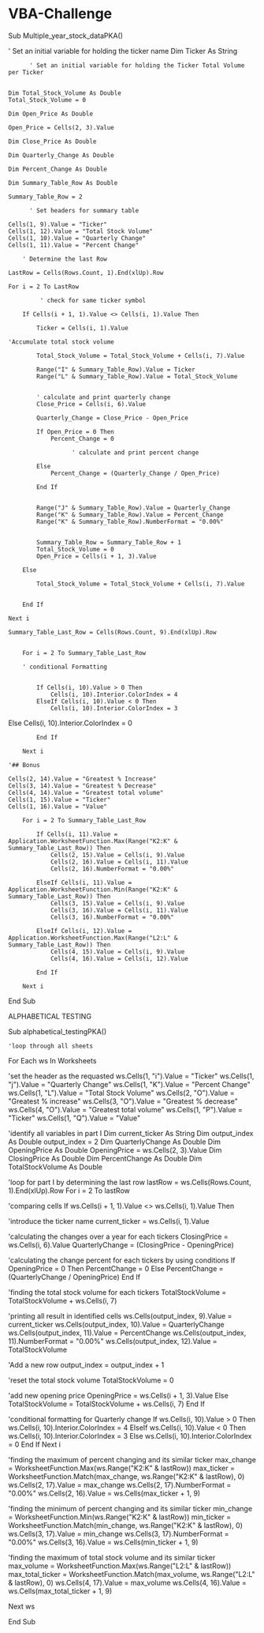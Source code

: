 # VBA-Challenge


Sub Multiple_year_stock_dataPKA()
 
 
 ' Set an initial variable for holding the ticker name
 Dim Ticker As String
 
          
          ' Set an initial variable for holding the Ticker Total Volume per Ticker

    
    Dim Total_Stock_Volume As Double
    Total_Stock_Volume = 0
    
    Dim Open_Price As Double
    
    Open_Price = Cells(2, 3).Value
    
    Dim Close_Price As Double
    
    Dim Quarterly_Change As Double
    
    Dim Percent_Change As Double
    
    Dim Summary_Table_Row As Double
    
    Summary_Table_Row = 2
    
          ' Set headers for summary table
          
    Cells(1, 9).Value = "Ticker"
    Cells(1, 12).Value = "Total Stock Volume"
    Cells(1, 10).Value = "Quarterly Change"
    Cells(1, 11).Value = "Percent Change"

        ' Determine the last Row
        
    LastRow = Cells(Rows.Count, 1).End(xlUp).Row
    
    For i = 2 To LastRow
    
             ' check for same ticker symbol
             
        If Cells(i + 1, 1).Value <> Cells(i, 1).Value Then
    
            Ticker = Cells(i, 1).Value
    
    'Accumulate total stock volume
    
            Total_Stock_Volume = Total_Stock_Volume + Cells(i, 7).Value
            
            Range("I" & Summary_Table_Row).Value = Ticker
            Range("L" & Summary_Table_Row).Value = Total_Stock_Volume
    
   
            ' calculate and print quarterly change
            Close_Price = Cells(i, 6).Value
    
            Quarterly_Change = Close_Price - Open_Price
            
            If Open_Price = 0 Then
                Percent_Change = 0
                
                      ' calculate and print percent change
                      
            Else
                Percent_Change = (Quarterly_Change / Open_Price)
                
            End If
            
        
            Range("J" & Summary_Table_Row).Value = Quarterly_Change
            Range("K" & Summary_Table_Row).Value = Percent_Change
            Range("K" & Summary_Table_Row).NumberFormat = "0.00%"
    
    
            Summary_Table_Row = Summary_Table_Row + 1
            Total_Stock_Volume = 0
            Open_Price = Cells(i + 1, 3).Value
        
        Else
    
            Total_Stock_Volume = Total_Stock_Volume + Cells(i, 7).Value
    
        
        End If
    
    Next i
    
    Summary_Table_Last_Row = Cells(Rows.Count, 9).End(xlUp).Row
    
        
        For i = 2 To Summary_Table_Last_Row
        
        ' conditional Formatting
        
        
            If Cells(i, 10).Value > 0 Then
                Cells(i, 10).Interior.ColorIndex = 4
            ElseIf Cells(i, 10).Value < 0 Then
                Cells(i, 10).Interior.ColorIndex = 3
                
Else
Cells(i, 10).Interior.ColorIndex = 0
            
            End If
        
        Next i
        
    '## Bonus
    
    Cells(2, 14).Value = "Greatest % Increase"
    Cells(3, 14).Value = "Greatest % Decrease"
    Cells(4, 14).Value = "Greatest total volume"
    Cells(1, 15).Value = "Ticker"
    Cells(1, 16).Value = "Value"
    
        For i = 2 To Summary_Table_Last_Row
            
            If Cells(i, 11).Value = Application.WorksheetFunction.Max(Range("K2:K" & Summary_Table_Last_Row)) Then
                Cells(2, 15).Value = Cells(i, 9).Value
                Cells(2, 16).Value = Cells(i, 11).Value
                Cells(2, 16).NumberFormat = "0.00%"
            
            ElseIf Cells(i, 11).Value = Application.WorksheetFunction.Min(Range("K2:K" & Summary_Table_Last_Row)) Then
                Cells(3, 15).Value = Cells(i, 9).Value
                Cells(3, 16).Value = Cells(i, 11).Value
                Cells(3, 16).NumberFormat = "0.00%"
                
            ElseIf Cells(i, 12).Value = Application.WorksheetFunction.Max(Range("L2:L" & Summary_Table_Last_Row)) Then
                Cells(4, 15).Value = Cells(i, 9).Value
                Cells(4, 16).Value = Cells(i, 12).Value
                
            End If
            
        Next i
        
        
    
End Sub

ALPHABETICAL TESTING

Sub alphabetical_testingPKA()

    'loop through all sheets
For Each ws In Worksheets

'set the header as the requasted
ws.Cells(1, "i").Value = "Ticker"
ws.Cells(1, "j").Value = "Quarterly Change"
ws.Cells(1, "K").Value = "Percent Change"
ws.Cells(1, "L").Value = "Total Stock Volume"
ws.Cells(2, "O").Value = "Greatest % increase"
ws.Cells(3, "O").Value = "Greatest % decrease"
ws.Cells(4, "O").Value = "Greatest total volume"
ws.Cells(1, "P").Value = "Ticker"
ws.Cells(1, "Q").Value = "Value"

'identify all variables in part I
Dim current_ticker As String
Dim output_index As Double
output_index = 2
Dim QuarterlyChange As Double
Dim OpeningPrice As Double
OpeningPrice = ws.Cells(2, 3).Value
Dim ClosingPrice As Double
Dim PercentChange As Double
Dim TotalStockVolume As Double

'loop for part I by determining the last row
lastRow = ws.Cells(Rows.Count, 1).End(xlUp).Row
For i = 2 To lastRow

'comparing cells
If ws.Cells(i + 1, 1).Value <> ws.Cells(i, 1).Value Then

'introduce the ticker name
current_ticker = ws.Cells(i, 1).Value

'calculating the changes over a year for each tickers
ClosingPrice = ws.Cells(i, 6).Value
QuarterlyChange = (ClosingPrice - OpeningPrice)

'calculating the change percent for each tickers by using conditions
If OpeningPrice = 0 Then
PercentChange = 0
Else
PercentChange = (QuarterlyChange / OpeningPrice)
End If

'finding the total stock volume for each tickers
TotalStockVolume = TotalStockVolume + ws.Cells(i, 7)

'printing all result in identified cells
ws.Cells(output_index, 9).Value = current_ticker
ws.Cells(output_index, 10).Value = QuarterlyChange
ws.Cells(output_index, 11).Value = PercentChange
ws.Cells(output_index, 11).NumberFormat = "0.00%"
ws.Cells(output_index, 12).Value = TotalStockVolume

'Add a new row
output_index = output_index + 1

'reset the total stock volume
TotalStockVolume = 0

'add new opening price
OpeningPrice = ws.Cells(i + 1, 3).Value
Else
TotalStockVolume = TotalStockVolume + ws.Cells(i, 7)
End If

'conditional formatting for Quarterly change
If ws.Cells(i, 10).Value > 0 Then
ws.Cells(i, 10).Interior.ColorIndex = 4
ElseIf ws.Cells(i, 10).Value < 0 Then
ws.Cells(i, 10).Interior.ColorIndex = 3
Else
ws.Cells(i, 10).Interior.ColorIndex = 0
End If
Next i

'finding the maximum of percent changing and its similar ticker
max_change = WorksheetFunction.Max(ws.Range("K2:K" & lastRow))
max_ticker = WorksheetFunction.Match(max_change, ws.Range("K2:K" & lastRow), 0)
ws.Cells(2, 17).Value = max_change
ws.Cells(2, 17).NumberFormat = "0.00%"
ws.Cells(2, 16).Value = ws.Cells(max_ticker + 1, 9)

'finding the minimum of percent changing and its similar ticker
min_change = WorksheetFunction.Min(ws.Range("K2:K" & lastRow))
min_ticker = WorksheetFunction.Match(min_change, ws.Range("K2:K" & lastRow), 0)
ws.Cells(3, 17).Value = min_change
ws.Cells(3, 17).NumberFormat = "0.00%"
ws.Cells(3, 16).Value = ws.Cells(min_ticker + 1, 9)

'finding the maximum of total stock volume and its similar ticker
max_volume = WorksheetFunction.Max(ws.Range("L2:L" & lastRow))
max_total_ticker = WorksheetFunction.Match(max_volume, ws.Range("L2:L" & lastRow), 0)
ws.Cells(4, 17).Value = max_volume
ws.Cells(4, 16).Value = ws.Cells(max_total_ticker + 1, 9)

Next ws

End Sub



